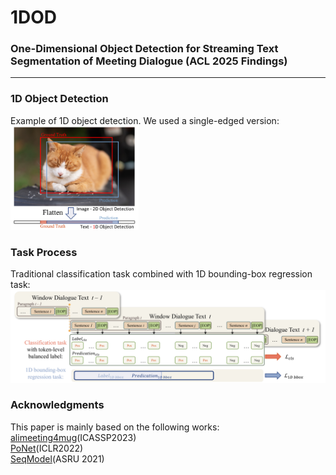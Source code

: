 # 1DOD

### One-Dimensional Object Detection for Streaming Text Segmentation of Meeting Dialogue (ACL 2025 Findings)
------

### 1D Object Detection
Example of 1D object detection. We used a single-edged version:  
<img src="https://github.com/DDDeeeee/1DOD/blob/main/pics/1.png" alt="Example of 1D object detection. We used a single-edged version." style="zoom:20%;" />

### Task Process
Traditional classification task combined with 1D bounding-box regression task:  
<img src="https://github.com/DDDeeeee/1DOD/blob/main/pics/2.png" alt="Traditional classification task combined with 1D bounding-box regression task." style="zoom:60%;" />

### Acknowledgments
This paper is mainly based on the following works:  
[alimeeting4mug](https://github.com/alibaba-damo-academy/SpokenNLP/tree/main/alimeeting4mug)(ICASSP2023)  
[PoNet](https://github.com/lxchtan/ponet)(ICLR2022)  
[SeqModel](https://arxiv.org/abs/2107.09278)(ASRU 2021)  
